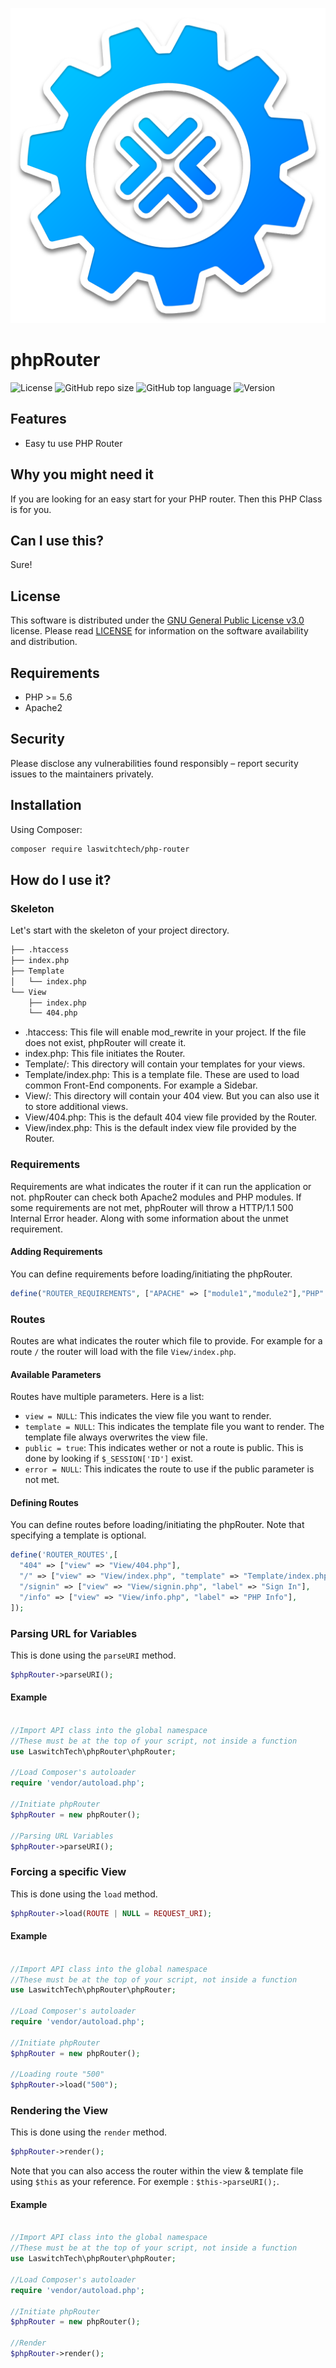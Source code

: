 ![GitHub repo logo](/dist/img/logo.png)

# phpRouter
![License](https://img.shields.io/github/license/LouisOuellet/php-router?style=for-the-badge)
![GitHub repo size](https://img.shields.io/github/repo-size/LouisOuellet/php-router?style=for-the-badge&logo=github)
![GitHub top language](https://img.shields.io/github/languages/top/LouisOuellet/php-router?style=for-the-badge)
![Version](https://img.shields.io/github/v/release/LouisOuellet/php-router?label=Version&style=for-the-badge)

## Features
 - Easy tu use PHP Router

## Why you might need it
If you are looking for an easy start for your PHP router. Then this PHP Class is for you.

## Can I use this?
Sure!

## License
This software is distributed under the [GNU General Public License v3.0](https://www.gnu.org/licenses/gpl-3.0.en.html) license. Please read [LICENSE](LICENSE) for information on the software availability and distribution.

## Requirements
* PHP >= 5.6
* Apache2

## Security
Please disclose any vulnerabilities found responsibly – report security issues to the maintainers privately.

## Installation
Using Composer:
```sh
composer require laswitchtech/php-router
```

## How do I use it?

### Skeleton
Let's start with the skeleton of your project directory.

```sh
├── .htaccess
├── index.php
├── Template
│   └── index.php
└── View
    ├── index.php
    └── 404.php
```

* .htaccess: This file will enable mod_rewrite in your project. If the file does not exist, phpRouter will create it.
* index.php: This file initiates the Router.
* Template/: This directory will contain your templates for your views.
* Template/index.php: This is a template file. These are used to load common Front-End components. For example a Sidebar.
* View/: This directory will contain your 404 view. But you can also use it to store additional views.
* View/404.php: This is the default 404 view file provided by the Router.
* View/index.php: This is the default index view file provided by the Router.

### Requirements
Requirements are what indicates the router if it can run the application or not. phpRouter can check both Apache2 modules and PHP modules. If some requirements are not met, phpRouter will throw a HTTP/1.1 500 Internal Error header. Along with some information about the unmet requirement.

#### Adding Requirements
You can define requirements before loading/initiating the phpRouter.
```php
define("ROUTER_REQUIREMENTS", ["APACHE" => ["module1","module2"],"PHP" => ["module1","module2"]]);
```

### Routes
Routes are what indicates the router which file to provide. For example for a route ```/``` the router will load with the file ```View/index.php```.

#### Available Parameters
Routes have multiple parameters. Here is a list:
* ```view = NULL```: This indicates the view file you want to render.
* ```template = NULL```: This indicates the template file you want to render. The template file always overwrites the view file.
* ```public = true```: This indicates wether or not a route is public. This is done by looking if ```$_SESSION['ID']``` exist.
* ```error = NULL```: This indicates the route to use if the public parameter is not met.

#### Defining Routes
You can define routes before loading/initiating the phpRouter. Note that specifying a template is optional.
```php
define('ROUTER_ROUTES',[
  "404" => ["view" => "View/404.php"],
  "/" => ["view" => "View/index.php", "template" => "Template/index.php", "public" => false, "error" => "/signin"],
  "/signin" => ["view" => "View/signin.php", "label" => "Sign In"],
  "/info" => ["view" => "View/info.php", "label" => "PHP Info"],
]);
```

### Parsing URL for Variables
This is done using the ```parseURI``` method.
```php
$phpRouter->parseURI();
```

#### Example
```php

//Import API class into the global namespace
//These must be at the top of your script, not inside a function
use LaswitchTech\phpRouter\phpRouter;

//Load Composer's autoloader
require 'vendor/autoload.php';

//Initiate phpRouter
$phpRouter = new phpRouter();

//Parsing URL Variables
$phpRouter->parseURI();
```

### Forcing a specific View
This is done using the ```load``` method.
```php
$phpRouter->load(ROUTE | NULL = REQUEST_URI);
```

#### Example
```php

//Import API class into the global namespace
//These must be at the top of your script, not inside a function
use LaswitchTech\phpRouter\phpRouter;

//Load Composer's autoloader
require 'vendor/autoload.php';

//Initiate phpRouter
$phpRouter = new phpRouter();

//Loading route "500"
$phpRouter->load("500");
```

### Rendering the View
This is done using the ```render``` method.
```php
$phpRouter->render();
```

Note that you can also access the router within the view & template file using ```$this``` as your reference. For exemple : ```$this->parseURI();```.

#### Example
```php

//Import API class into the global namespace
//These must be at the top of your script, not inside a function
use LaswitchTech\phpRouter\phpRouter;

//Load Composer's autoloader
require 'vendor/autoload.php';

//Initiate phpRouter
$phpRouter = new phpRouter();

//Render
$phpRouter->render();
```
